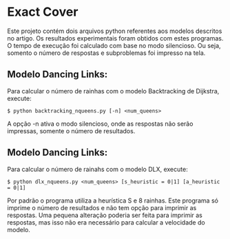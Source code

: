 # Exact Cover

Este projeto contém dois arquivos python referentes aos modelos descritos no artigo. Os resultados
experimentais foram obtidos com estes programas. O tempo de execução foi calculado com base
no modo silencioso. Ou seja, somento o número de respostas e subproblemas foi impresso na tela.

## Modelo Dancing Links:

Para calcular o número de rainhas com o modelo Backtracking de Dijkstra, execute:

```
$ python backtracking_nqueens.py [-n] <num_queens>
```
A opção -n ativa o modo silencioso, onde as respostas não serão impressas, somente o número de resultados.

## Modelo Dancing Links:

Para calcular o número de rainahs com o modelo DLX, execute:

```
$ python dlx_nqueens.py <num_queens> [s_heuristic = 0|1] [a_heuristic = 0|1]
```

Por padrão o programa utiliza a heurística S e 8 rainhas. Este programa só imprime o número de resultados
e não tem opção para imprimir as respostas. Uma pequena alteração poderia ser feita para imprimir as respostas,
mas isso não era necessário para calcular a velocidade do modelo.
